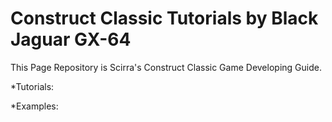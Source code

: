 # Construct Classic Tutorials by Black Jaguar GX-64

This Page Repository is Scirra's Construct Classic Game Developing Guide.


*Tutorials:

*Examples:
